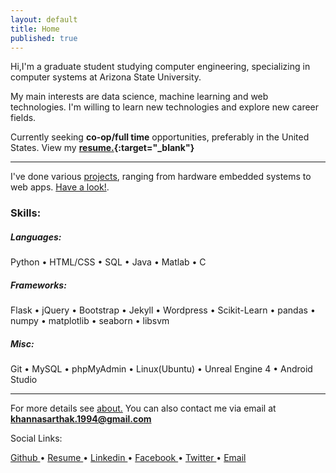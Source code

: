 ```yaml
---
layout: default
title: Home
published: true
---
```



Hi,I'm a graduate student studying computer engineering, specializing in computer systems at Arizona State University.

My main interests are data science, machine learning and web technologies. I'm willing to learn new technologies and explore new career fields.

Currently seeking **co-op/full time** opportunities, preferably in the United States. View my **[resume.](http://khannasarthak.github.io/SarthakKhannaCV.pdf){:target="_blank"}**

---
I've done various [projects](http://khannasarthak.github.io/projects/), ranging from hardware embedded systems to web apps. [Have a look!](http://khannasarthak.github.io/projects/).

### Skills:

##### Languages:

Python • HTML/CSS • SQL • Java • Matlab • C

##### Frameworks:

Flask • jQuery • Bootstrap • Jekyll • Wordpress • Scikit-Learn • pandas • numpy • matplotlib • seaborn • libsvm

##### Misc:

Git • MySQL • phpMyAdmin • Linux(Ubuntu) • Unreal Engine 4 • Android Studio

---
For more details see [about.](http://khannasarthak.github.io/about/) You can also contact me via email at <a href="mailto:{{ site.email}}">**khannasarthak.1994@gmail.com**</a>

Social Links:

<a href="https://github.com/{{ site.github_username }}" target="_blank">Github 
<i class="fa fa-github fa-lg fa-border"></i> 
</a> •
<a href="http://khannasarthak.github.io/SarthakKhannaCV.pdf" target="_blank">Resume
<i class="fa fa-file-text-o fa-lg fa-border"></i>
</a> •
<a href="https://linkedin.com/in/{{ site.linkedin_username }}" target="_blank">Linkedin
<i class="fa fa-linkedin fa-lg fa-border"></i> 
</a> •
<a href="https://www.facebook.com/khannasarthak94" target="_blank">Facebook
<i class="fa fa-facebook-official fa-lg fa-border"></i>
</a> •
<a href="https://twitter.com/sarthakkhanna94" target="_blank">Twitter
<i class="fa fa-twitter fa-lg fa-border"></i>
</a> •
<a href="mailto:{{ site.email }}">Email
<i class="fa fa-envelope fa-lg fa-border"></i> 
</a>



